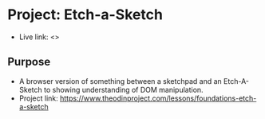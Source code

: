 # Project: Etch-a-Sketch

- Live link: <>

## Purpose

- A browser version of something between a sketchpad and an Etch-A-Sketch to showing understanding of DOM manipulation.
- Project link: <https://www.theodinproject.com/lessons/foundations-etch-a-sketch>
